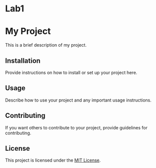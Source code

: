 # Lab1
# My Project

This is a brief description of my project.

## Installation

Provide instructions on how to install or set up your project here.

## Usage

Describe how to use your project and any important usage instructions.

## Contributing

If you want others to contribute to your project, provide guidelines for contributing.

## License

This project is licensed under the [MIT License](LICENSE).
